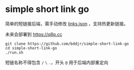 # simple short link go

简单的短链接后端，需手动修改 [links.json](links.json) ，支持热更新链接。

未来会部署到 https://q8p.cc

```
git clone https://github.com/bddjr/simple-short-link-go
cd simple-short-link-go
./run.sh
```

短链名称不得包含 `/` `\` `.`，开头 `@` 用于后端内部重定向
